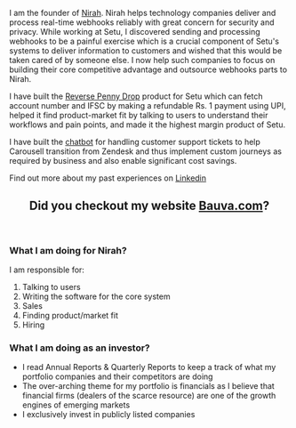I am the founder of <a href="https://nirah.app">Nirah</a>. Nirah helps
technology companies deliver and process real-time webhooks reliably
with great concern for security and privacy. While working at Setu,
I discovered sending and processing webhooks to be a painful
exercise which is a crucial component of Setu's systems to deliver
information to customers and wished that this would be taken cared
of by someone else. I now help such companies to focus on building
their core competitive advantage and outsource webhooks parts to Nirah.

I have built the <a href="https://docs.setu.co/data/bav/reverse-penny-drop/quickstart">
Reverse Penny Drop</a> product for Setu which can fetch account number and
IFSC by making a refundable Rs. 1 payment using UPI, helped it find
product-market fit by talking to users to understand their workflows
and pain points, and made it the highest margin product of Setu.

I have built the <a href="https://support.carousell.com/hc/en-us">chatbot</a> for handling customer support tickets to help
Carousell transition from Zendesk and thus implement custom journeys
as required by business and also enable significant cost savings.
</p>

Find out more about my past experiences on
<a href="https://www.linkedin.com/in/pranitbauva/"> Linkedin</a>
<br>
<h2 align="center">Did you checkout my website <a href="http://www.bauva.com">Bauva.com</a>?</h2>
<br>

### What I am doing for Nirah?

I am responsible for:
1. Talking to users
2. Writing the software for the core system
3. Sales
4. Finding product/market fit
5. Hiring

### What I am doing as an investor?
 - I read Annual Reports & Quarterly Reports to keep a track of what my
   portfolio companies and their competitors are doing
 - The over-arching theme for my portfolio is financials as I believe
   that financial firms (dealers of the scarce resource) are one of the
   growth engines of emerging markets
 - I exclusively invest in publicly listed companies
